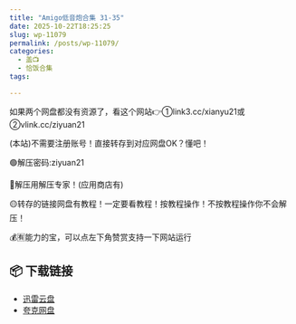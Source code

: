 ```yaml
---
title: "Amigo低音炮合集 31-35"
date: 2025-10-22T18:25:25
slug: wp-11079
permalink: /posts/wp-11079/
categories:
  - 盖📺
  - 恰饭合集
tags:

---
```


如果两个网盘都没有资源了，看这个网站👉①link3.cc/xianyu21或②vlink.cc/ziyuan21

(本站)不需要注册账号！直接转存到对应网盘OK？懂吧！

🟢解压密码:ziyuan21

🔵解压用解压专家！(应用商店有)

🟡转存的链接网盘有教程！一定要看教程！按教程操作！不按教程操作你不会解压！

💰🈶能力的宝，可以点左下角赞赏支持一下网站运行

## 📦 下载链接
- [迅雷云盘](https://blziyuan21.com/pay-download/11079?key=dc6ddd954a&down_id=0)
- [夸克网盘](https://blziyuan21.com/pay-download/11079?key=dc6ddd954a&down_id=1)

